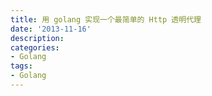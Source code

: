 ```yaml
---
title: 用 golang 实现一个最简单的 Http 透明代理
date: '2013-11-16'
description:
categories:
- Golang
tags:
- Golang
---
```


#### 
